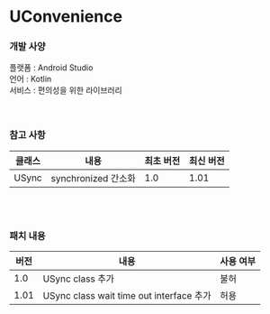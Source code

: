 # UConvenience</br>
### 개발 사양</br>
플랫폼 : Android Studio</br>
언어 : Kotlin</br>
서비스 : 편의성을 위한 라이브러리</br>
</br></br>
### 참고 사항</br>
| 클래스 | 내용 | 최초 버전 | 최신 버전 |
| --- | --- | --- | ---- |
| USync | synchronized 간소화 | 1.0 | 1.01 |

</br></br>
### 패치 내용</br>
| 버전 | 내용 | 사용 여부 |
| --- | --- | --- |
| 1.0 | USync class 추가 | 불허 |
| 1.01 | USync class wait time out interface 추가 | 허용 |
